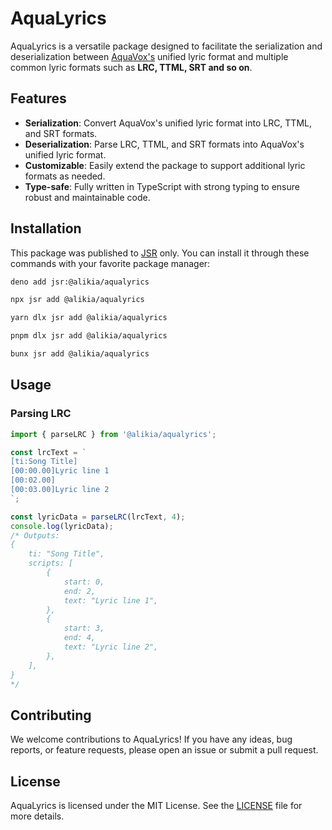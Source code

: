 # AquaLyrics

AquaLyrics is a versatile package designed to facilitate the serialization and deserialization between [AquaVox's](https://github.com/alikia2x/AquaVox) unified lyric format and multiple common lyric formats such as **LRC, TTML, SRT and so on**.

## Features

- **Serialization**: Convert AquaVox's unified lyric format into LRC, TTML, and SRT formats.
- **Deserialization**: Parse LRC, TTML, and SRT formats into AquaVox's unified lyric format.
- **Customizable**: Easily extend the package to support additional lyric formats as needed.
- **Type-safe**: Fully written in TypeScript with strong typing to ensure robust and maintainable code.

## Installation

This package was published to [JSR](https://jsr.io/) only. 
You can install it through these commands with your favorite package manager:

```bash
deno add jsr:@alikia/aqualyrics
```

```bash
npx jsr add @alikia/aqualyrics
```

```bash
yarn dlx jsr add @alikia/aqualyrics
```

```bash
pnpm dlx jsr add @alikia/aqualyrics
```

```bash
bunx jsr add @alikia/aqualyrics
```

## Usage

### Parsing LRC

```typescript
import { parseLRC } from '@alikia/aqualyrics';

const lrcText = `
[ti:Song Title]
[00:00.00]Lyric line 1
[00:02.00]
[00:03.00]Lyric line 2
`;

const lyricData = parseLRC(lrcText, 4);
console.log(lyricData);
/* Outputs:
{
    ti: "Song Title",
    scripts: [
        {
            start: 0,
            end: 2,
            text: "Lyric line 1",
        },
        {
            start: 3,
            end: 4,
            text: "Lyric line 2",
        },
    ],
}
*/
```

## Contributing

We welcome contributions to AquaLyrics! If you have any ideas, bug reports, or feature requests, please open an issue or submit a pull request.

## License

AquaLyrics is licensed under the MIT License. See the [LICENSE](./LICENSE) file for more details.
